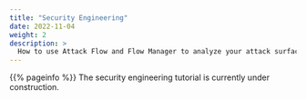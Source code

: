 ```yaml
---
title: "Security Engineering"
date: 2022-11-04
weight: 2
description: >
  How to use Attack Flow and Flow Manager to analyze your attack surface and plan your mitigations.
---
```




{{% pageinfo %}}
The security engineering tutorial is currently under construction.